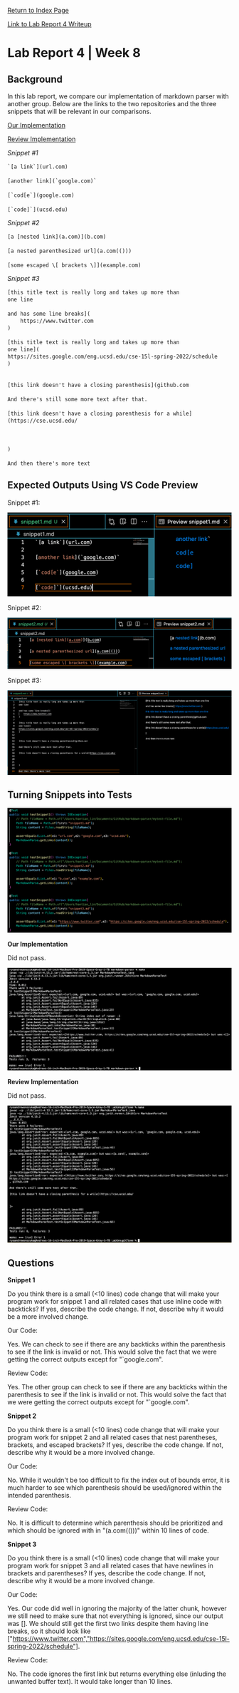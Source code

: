 [Return to Index Page](https://andrewonozuka.github.io/cse15l-lab-reports/index)

[Link to Lab Report 4 Writeup](https://docs.google.com/document/d/1q7HzkBHREFiAFCbs5-SdMA8vxfdkV2vxAqGMB-haE5U/edit?usp=sharing)

# Lab Report 4 | Week 8

## Background

In this lab report, we compare our implementation of markdown parser with another group. Below are the links to the two repositories and the three snippets that will be relevant in our comparisons.

[Our Implementation](https://github.com/andrewonozuka/markdown-parser)

[Review Implementation](https://github.com/HantianLin/markdown-parser)

*Snippet #1*
```
`[a link`](url.com)

[another link](`google.com)`

[`cod[e`](google.com)

[`code]`](ucsd.edu)
```

*Snippet #2*
```
[a [nested link](a.com)](b.com)

[a nested parenthesized url](a.com(()))

[some escaped \[ brackets \]](example.com)
```

*Snippet #3*
```
[this title text is really long and takes up more than 
one line

and has some line breaks](
    https://www.twitter.com
)

[this title text is really long and takes up more than 
one line](
https://sites.google.com/eng.ucsd.edu/cse-15l-spring-2022/schedule
)


[this link doesn't have a closing parenthesis](github.com

And there's still some more text after that.

[this link doesn't have a closing parenthesis for a while](https://cse.ucsd.edu/



)

And then there's more text
```

## Expected Outputs Using VS Code Preview

Snippet #1:

![](https://github.com/andrewonozuka/cse15l-lab-reports/blob/main/ss-lr4/Screen%20Shot%202022-05-31%20at%2000.04.58.png?raw=true)

Snippet #2:

![](https://github.com/andrewonozuka/cse15l-lab-reports/blob/main/ss-lr4/Screen%20Shot%202022-05-31%20at%2000.05.28.png?raw=true)

Snippet #3: 

![](https://github.com/andrewonozuka/cse15l-lab-reports/blob/main/ss-lr4/Screen%20Shot%202022-05-31%20at%2000.05.40.png?raw=true)

## Turning Snippets into Tests

![](https://github.com/andrewonozuka/cse15l-lab-reports/blob/main/ss-lr4/Screen%20Shot%202022-05-22%20at%2014.44.15.png?raw=true)

**Our Implementation**

Did not pass.

![](https://github.com/andrewonozuka/cse15l-lab-reports/blob/main/ss-lr4/Screen%20Shot%202022-05-22%20at%2014.52.47.png?raw=true)

**Review Implementation**

Did not pass.

![](https://github.com/andrewonozuka/cse15l-lab-reports/blob/main/ss-lr4/Screen%20Shot%202022-05-22%20at%2014.47.47.png?raw=true)

## Questions

**Snippet 1**

Do you think there is a small (<10 lines) code change that will make your program work for snippet 1 and all related cases that use inline code with backticks? If yes, describe the code change. If not, describe why it would be a more involved change.

Our Code:

Yes. We can check to see if there are any backticks within the parenthesis to see if the link is invalid or not. This would solve the fact that we were getting the correct outputs except for "`google.com".

Review Code:

Yes. The other group can check to see if there are any backticks within the parenthesis to see if the link is invalid or not. This would solve the fact that we were getting the correct outputs except for "`google.com".

**Snippet 2**

Do you think there is a small (<10 lines) code change that will make your program work for snippet 2 and all related cases that nest parentheses, brackets, and escaped brackets? If yes, describe the code change. If not, describe why it would be a more involved change.

Our Code:

No. While it wouldn't be too difficult to fix the index out of bounds error, it is much harder to see which parenthesis should be used/ignored within the intended parenthesis.

Review Code:

No. It is difficult to determine which parenthesis should be prioritized and which should be ignored with in "(a.com(()))" within 10 lines of code.

**Snippet 3**

Do you think there is a small (<10 lines) code change that will make your program work for snippet 3 and all related cases that have newlines in brackets and parentheses? If yes, describe the code change. If not, describe why it would be a more involved change.

Our Code:

Yes. Our code did well in ignoring the majority of the latter chunk, however we still need to make sure that not everything is ignored, since our output was []. We should still get the first two links despite them having line breaks, so it should look like ["https://www.twitter.com","https://sites.google.com/eng.ucsd.edu/cse-15l-spring-2022/schedule"].

Review Code:

No. The code ignores the first link but returns everything else (inluding the unwanted buffer text). It would take longer than 10 lines.